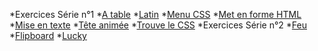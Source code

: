
*Exercices Série n°1
*<a href="atable.html">A table</a>
*<a href="latin.html">Latin</a>
*<a href="MenuCSS.html">Menu CSS</a>
*<a href="MetEnFormeHTML.html">Met en forme HTML</a>
*<a href="macbeth.html">Mise en texte</a>
*<a href="Teteanimee.html">Tête animée</a>
*<a href="Trouvelecss">Trouve le CSS</a>
*Exercices Série n°2
*<a href="Feu.html">Feu</a>
*<a href="Flipboard.html">Flipboard</a>
*<a href="Lucky.html">Lucky</a>
